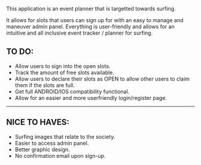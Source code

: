 This application is an event planner that is targetted towards surfing.

It allows for slots that users can sign up for with an easy to manage and maneuver admin panel.
Everything is user-friendly and allows for an intuitive and all inclusive event tracker / planner for surfing.

TO DO:
-------------------------------------------------------------
- Allow users to sign into the open slots.
- Track the amount of free slots available.
- Allow users to declare their slots as OPEN to allow other users to claim them if the slots are full.
- Get full ANDROID/IOS compatibility functional.
- Allow for an easier and more userfriendly login/register page.
-------------------------------------------------------------
NICE TO HAVES:
-------------------------------------------------------------
- Surfing images that relate to the society.
- Easier to access admin panel.
- Better graphic design.
- No confirmation email upon sign-up.
